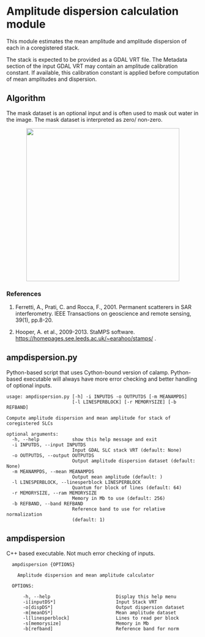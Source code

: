 # Amplitude dispersion calculation module

This module estimates the mean amplitude and amplitude dispersion of each in a coregistered stack.

The stack is expected to be provided as a GDAL VRT file. The Metadata section of the input GDAL VRT may contain an amplitude calibration constant. If available, this calibration constant is applied before computation of mean amplitudes and dispersion.


## Algorithm

The mask dataset is an optional input and is often used to mask out water in the image. The mask dataset is interpreted as zero/ non-zero.

<p align="center">
  <img width="400" src="./equation.png">
</p> 

### References

1. Ferretti, A., Prati, C. and Rocca, F., 2001. Permanent scatterers in SAR interferometry. IEEE Transactions on geoscience and remote sensing, 39(1), pp.8-20.

2. Hooper, A. et al., 2009-2013.  StaMPS software. https://homepages.see.leeds.ac.uk/~earahoo/stamps/ .

## ampdispersion.py 

Python-based script that uses Cython-bound version of calamp.
Python-based executable will always have more error checking and better handling of optional inputs. 

```
usage: ampdispersion.py [-h] -i INPUTDS -o OUTPUTDS [-m MEANAMPDS]
                        [-l LINESPERBLOCK] [-r MEMORYSIZE] [-b REFBAND]

Compute amplitude dispersion and mean amplitude for stack of coregistered SLCs

optional arguments:
  -h, --help            show this help message and exit
  -i INPUTDS, --input INPUTDS
                        Input GDAL SLC stack VRT (default: None)
  -o OUTPUTDS, --output OUTPUTDS
                        Output amplitude dispersion dataset (default: None)
  -m MEANAMPDS, --mean MEANAMPDS
                        Output mean amplitude (default: )
  -l LINESPERBLOCK, --linesperblock LINESPERBLOCK
                        Quantum for block of lines (default: 64)
  -r MEMORYSIZE, --ram MEMORYSIZE
                        Memory in Mb to use (default: 256)
  -b REFBAND, --band REFBAND
                        Reference band to use for relative normalization
                        (default: 1)
```



## ampdispersion

C++ based executable. Not much error checking of inputs.

```
  ampdispersion {OPTIONS}

    Amplitude dispersion and mean amplitude calculator

  OPTIONS:

      -h, --help                        Display this help menu
      -i[inputDS*]                      Input Stack VRT
      -o[dispDS*]                       Output dispersion dataset
      -m[meanDS*]                       Mean amplitude dataset
      -l[linesperblock]                 Lines to read per block
      -s[memorysize]                    Memory in Mb
      -b[refband]                       Reference band for norm
```

